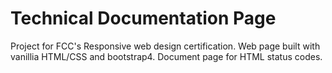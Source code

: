 # Technical Documentation Page

Project for FCC's Responsive web design certification.  Web page built with vanillia HTML/CSS and bootstrap4.
Document page for HTML status codes.
